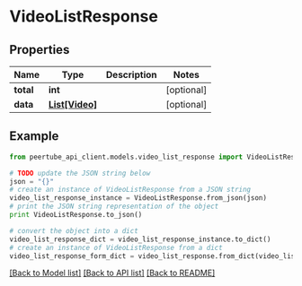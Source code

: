 # VideoListResponse


## Properties
Name | Type | Description | Notes
------------ | ------------- | ------------- | -------------
**total** | **int** |  | [optional] 
**data** | [**List[Video]**](Video.md) |  | [optional] 

## Example

```python
from peertube_api_client.models.video_list_response import VideoListResponse

# TODO update the JSON string below
json = "{}"
# create an instance of VideoListResponse from a JSON string
video_list_response_instance = VideoListResponse.from_json(json)
# print the JSON string representation of the object
print VideoListResponse.to_json()

# convert the object into a dict
video_list_response_dict = video_list_response_instance.to_dict()
# create an instance of VideoListResponse from a dict
video_list_response_form_dict = video_list_response.from_dict(video_list_response_dict)
```
[[Back to Model list]](../README.md#documentation-for-models) [[Back to API list]](../README.md#documentation-for-api-endpoints) [[Back to README]](../README.md)


